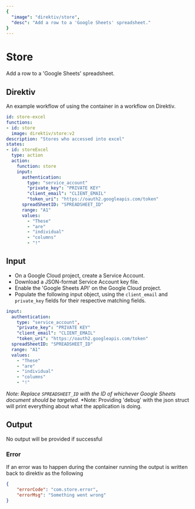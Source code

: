 ```yaml
---
{
  "image": "direktiv/store",
  "desc": "Add a row to a 'Google Sheets' spreadsheet."
}
---
```


# Store

Add a row to a 'Google Sheets' spreadsheet.

## Direktiv
An example workflow of using the container in a workflow on Direktiv.
```yaml
id: store-excel
functions: 
- id: store
  image: direktiv/store:v2
description: "Stores who accessed into excel"
states:
- id: storeExcel
  type: action
  action:
    function: store
    input:
      authentication:
        type: "service_account"
        "private_key": "PRIVATE KEY"
        "client_email": "CLIENT_EMAIL"
        "token_uri": "https://oauth2.googleapis.com/token"
      spreadSheetID: "SPREADSHEET_ID"
      range: "A1"
      values: 
        - "These"
        - "are"
        - "individual"
        - "columns"
        - "!"
```

## Input

- On a Google Cloud project, create a Service Account.
- Download a JSON-format Service Account key file.
- Enable the 'Google Sheets API' on the Google Cloud project.
- Populate the following input object, using the `client_email` and `private_key` fields for their respective matching fields.

```yaml
input:
  authentication:
    type: "service_account",
    "private_key": "PRIVATE KEY"
    "client_email": "CLIENT_EMAIL"
    "token_uri": "https://oauth2.googleapis.com/token"
  spreadSheetID: "SPREADSHEET_ID"
  range: "A1"
  values: 
    - "These"
    - "are"
    - "individual"
    - "columns"
    - "!"
```

*Note: Replace `SPREADSHEET_ID` with the ID of whichever Google Sheets document should be targeted.*
*Note: Providing 'debug' with the json struct will print everything about what the application is doing.

## Output

No output will be provided if successful

### Error

If an error was to happen during the container running the output is written back to direktiv as the following

```json
{
    "errorCode": "com.store.error",
    "errorMsg": "Something went wrong"
}
```